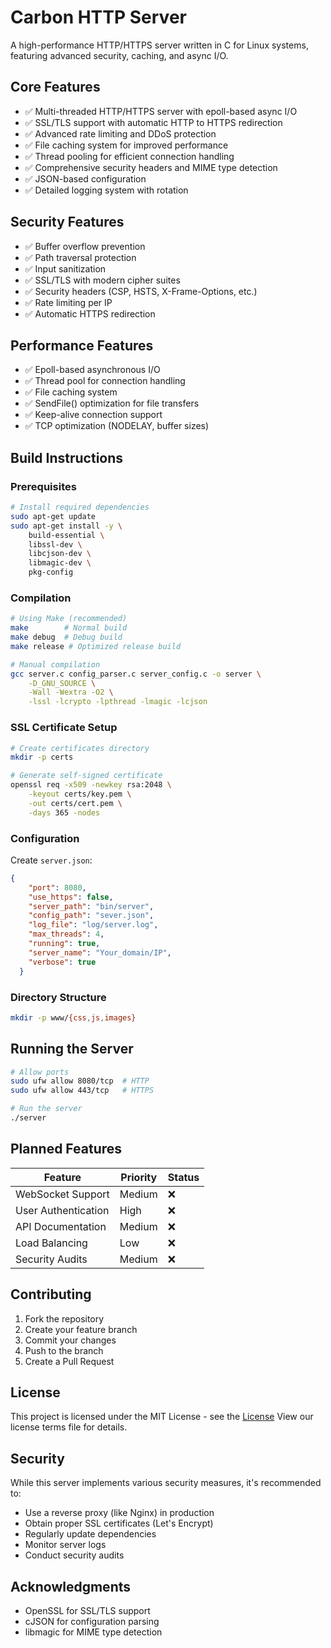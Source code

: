 # Carbon HTTP Server

A high-performance HTTP/HTTPS server written in C for Linux systems, featuring advanced security, caching, and async I/O.

## Core Features

- ✅ Multi-threaded HTTP/HTTPS server with epoll-based async I/O
- ✅ SSL/TLS support with automatic HTTP to HTTPS redirection
- ✅ Advanced rate limiting and DDoS protection
- ✅ File caching system for improved performance
- ✅ Thread pooling for efficient connection handling
- ✅ Comprehensive security headers and MIME type detection
- ✅ JSON-based configuration
- ✅ Detailed logging system with rotation

## Security Features

- ✅ Buffer overflow prevention
- ✅ Path traversal protection
- ✅ Input sanitization
- ✅ SSL/TLS with modern cipher suites
- ✅ Security headers (CSP, HSTS, X-Frame-Options, etc.)
- ✅ Rate limiting per IP
- ✅ Automatic HTTPS redirection

## Performance Features

- ✅ Epoll-based asynchronous I/O
- ✅ Thread pool for connection handling
- ✅ File caching system
- ✅ SendFile() optimization for file transfers
- ✅ Keep-alive connection support
- ✅ TCP optimization (NODELAY, buffer sizes)

## Build Instructions

### Prerequisites

```bash
# Install required dependencies
sudo apt-get update
sudo apt-get install -y \
    build-essential \
    libssl-dev \
    libcjson-dev \
    libmagic-dev \
    pkg-config
```

### Compilation

```bash
# Using Make (recommended)
make        # Normal build
make debug  # Debug build
make release # Optimized release build

# Manual compilation
gcc server.c config_parser.c server_config.c -o server \
    -D_GNU_SOURCE \
    -Wall -Wextra -O2 \
    -lssl -lcrypto -lpthread -lmagic -lcjson
```

### SSL Certificate Setup

```bash
# Create certificates directory
mkdir -p certs

# Generate self-signed certificate
openssl req -x509 -newkey rsa:2048 \
    -keyout certs/key.pem \
    -out certs/cert.pem \
    -days 365 -nodes
```

### Configuration

Create `server.json`:

```json
{
    "port": 8080,
    "use_https": false,
	"server_path": "bin/server",
	"config_path": "sever.json",
    "log_file": "log/server.log",
    "max_threads": 4,
    "running": true,
	"server_name": "Your_domain/IP",
	"verbose": true
  }
```

### Directory Structure

```bash
mkdir -p www/{css,js,images}
```

## Running the Server

```bash
# Allow ports
sudo ufw allow 8080/tcp  # HTTP
sudo ufw allow 443/tcp   # HTTPS

# Run the server
./server
```

## Planned Features

| Feature | Priority | Status |
|---------|----------|--------|
| WebSocket Support | Medium | ❌ |
| User Authentication | High | ❌ |
| API Documentation | Medium | ❌ |
| Load Balancing | Low | ❌ |
| Security Audits | Medium | ❌ |

## Contributing

1. Fork the repository
2. Create your feature branch
3. Commit your changes
4. Push to the branch
5. Create a Pull Request

## License

This project is licensed under the MIT License - see the [License](LICENSE) View our license terms
 file for details.

## Security

While this server implements various security measures, it's recommended to:
- Use a reverse proxy (like Nginx) in production
- Obtain proper SSL certificates (Let's Encrypt)
- Regularly update dependencies
- Monitor server logs
- Conduct security audits

## Acknowledgments

- OpenSSL for SSL/TLS support
- cJSON for configuration parsing
- libmagic for MIME type detection

